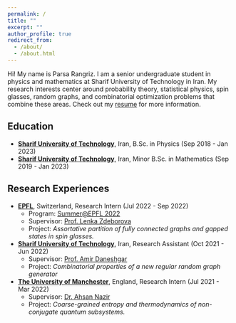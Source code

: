 ```yaml
---
permalink: /
title: ""
excerpt: ""
author_profile: true
redirect_from: 
  - /about/
  - /about.html
---
```

Hi! My name is Parsa Rangriz. I am a senior undergraduate student in physics and mathematics at Sharif University of Technology in Iran. My research interests center around probability theory, statistical physics, spin glasses, random graphs, and combinatorial optimization problems that combine these areas. Check out my [resume](/files/vitae.pdf) for more information. 

## Education
- [**Sharif University of Technology**](https://en.sharif.edu/), Iran, B.Sc. in Physics (Sep 2018 - Jan 2023)
- [**Sharif University of Technology**](https://en.sharif.edu/), Iran, Minor B.Sc. in Mathematics (Sep 2019 - Jan 2023)

## Research Experiences
- **[EPFL](https://www.epfl.ch/en/)**, Switzerland,  Research Intern (Jul 2022 - Sep 2022)
    * Program: [Summer@EPFL 2022](https://summer.epfl.ch/)
    * Supervisor: [Prof. Lenka Zdeborova](https://people.epfl.ch/lenka.zdeborova/?lang=en)
    * Project: _Assortative partition of fully connected graphs and gapped states in spin glasses._
- **[Sharif University of Technology](https://en.sharif.edu/)**, Iran, Research Assistant (Oct 2021 - Jun 2022)
    * Supervisor: [Prof. Amir Daneshgar](http://mathsci.sharif.ir/faculties/daneshgar)
    * Project: _Combinatorial properties of a new regular random graph generator_
- **[The University of Manchester](https://www.manchester.ac.uk/)**, England, Research Intern (Jul 2021 - Mar 2022)
    * Supervisor: [Dr. Ahsan Nazir](https://www.research.manchester.ac.uk/portal/ahsan.nazir.html)
    * Project: _Coarse-grained entropy and thermodynamics of non-conjugate quantum subsystems._
